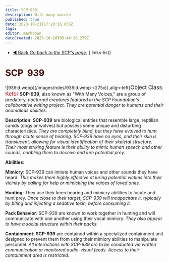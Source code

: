 ```yaml
---
title: SCP-939
description: With many voices
published: true
date: 2023-10-21T17:28:16.856Z
tags: 
editor: markdown
dateCreated: 2023-10-18T05:44:26.279Z
---
```


- [:arrow_backward: Back *Go back to the SCP's page.*](/en/game/scps#scps)
{.links-list}
# <font color="#470203">SCP</font><font color="white">-</font><font color="#440204">939</font>
![939ld.webp](/images/roles/939ld.webp =275x){.align-left}<big>Object Class</big>: <font color="#ba1013"><big>Keter</big></font>
**SCP-939**, also known as "With Many Voices," are a group of predatory, *nocturnal creatures featured in the SCP Foundation's collaborative writing project. They are potential danger to humans and their anomalous abilities.*

**Description**:
**SCP-939** are biological entities that resemble large, reptilian canids (dogs or wolves) but possess some unique and disturbing characteristics. *They are completely blind, but they have evolved to hunt through acute sense of hearing. SCP-939 have no eyes, and their skin is translucent, allowing for visual identification of their skeletal structure. Their most striking feature is their ability to mimic human speech and other sounds, enabling them to deceive and lure potential prey.*

**Abilities**:

**Mimicry**: SCP-939 can imitate human voices and other sounds they have heard. *This makes them highly effective at luring potential victims into their vicinity by calling for help or mimicking the voices of loved ones.*

**Hunting**: They use their keen hearing and mimicry abilities to locate and hunt prey. *Once close to their target, SCP-939 will incapacitate it, typically by biting and injecting a sedative toxin, before consuming it.*

**Pack Behavior**: SCP-939 are known to work together in hunting and will communicate with one another using their vocal mimicry. *They also appear to have a social structure within their packs.*

**Containment**:
**SCP-939** are contained within a specialized containment unit designed to prevent them from using their mimicry abilities to manipulate personnel. *All interactions with SCP-939 are to be conducted via written communication or monitored audio-visual feeds. Access to their containment area is restricted.*